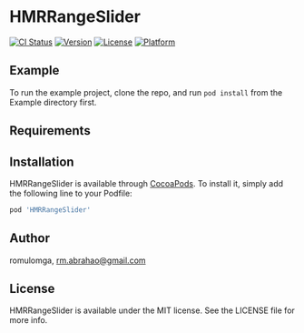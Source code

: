 # HMRRangeSlider

[![CI Status](https://img.shields.io/travis/romulomga/HMRRangeSlider.svg?style=flat)](https://travis-ci.org/romulomga/HMRRangeSlider)
[![Version](https://img.shields.io/cocoapods/v/HMRRangeSlider.svg?style=flat)](https://cocoapods.org/pods/HMRRangeSlider)
[![License](https://img.shields.io/cocoapods/l/HMRRangeSlider.svg?style=flat)](https://cocoapods.org/pods/HMRRangeSlider)
[![Platform](https://img.shields.io/cocoapods/p/HMRRangeSlider.svg?style=flat)](https://cocoapods.org/pods/HMRRangeSlider)

## Example

To run the example project, clone the repo, and run `pod install` from the Example directory first.

## Requirements

## Installation

HMRRangeSlider is available through [CocoaPods](https://cocoapods.org). To install
it, simply add the following line to your Podfile:

```ruby
pod 'HMRRangeSlider'
```

## Author

romulomga, rm.abrahao@gmail.com

## License

HMRRangeSlider is available under the MIT license. See the LICENSE file for more info.
